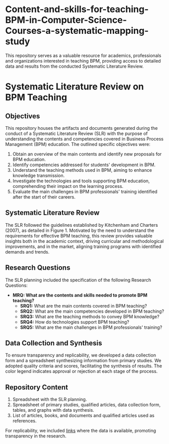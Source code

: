 # Content-and-skills-for-teaching-BPM-in-Computer-Science-Courses-a-systematic-mapping-study
This repository serves as a valuable resource for academics, professionals and organizations interested in teaching BPM, providing access to detailed data and results from the conducted Systematic Literature Review.

# Systematic Literature Review on BPM Teaching

## Objectives
This repository houses the artifacts and documents generated during the conduct of a Systematic Literature Review (SLR) with the purpose of understanding the contents and competencies covered in Business Process Management (BPM) education. The outlined specific objectives were:

1. Obtain an overview of the main contents and identify new proposals for BPM education.
2. Identify competencies addressed for students' development in BPM.
3. Understand the teaching methods used in BPM, aiming to enhance knowledge transmission.
4. Investigate the technologies and tools supporting BPM education, comprehending their impact on the learning process.
5. Evaluate the main challenges in BPM professionals' training identified after the start of their careers.

## Systematic Literature Review
The SLR followed the guidelines established by Kitchenham and Charters (2007), as detailed in Figure 1. Motivated by the need to understand the requirements for effective BPM teaching, this review provides valuable insights both in the academic context, driving curricular and methodological improvements, and in the market, aligning training programs with identified demands and trends.

## Research Questions
The SLR planning included the specification of the following Research Questions:

- **MRQ: What are the contents and skills needed to promote BPM teaching?**
  - **SRQ1:** What are the main contents covered in BPM teaching?
  - **SRQ2:** What are the main competencies developed in BPM teaching?
  - **SRQ3:** What are the teaching methods to convey BPM knowledge?
  - **SRQ4:** How do technologies support BPM teaching?
  - **SRQ5:** What are the main challenges in BPM professionals' training?

## Data Collection and Synthesis
To ensure transparency and replicability, we developed a data collection form and a spreadsheet synthesizing information from primary studies. We adopted quality criteria and scores, facilitating the synthesis of results. The color legend indicates approval or rejection at each stage of the process.

## Repository Content
1. Spreadsheet with the SLR planning.
2. Spreadsheet of primary studies, qualified articles, data collection form, tables, and graphs with data synthesis.
3. List of articles, books, and documents and qualified articles used as references.

For replicability, we included [links](#) where the data is available, promoting transparency in the research.
